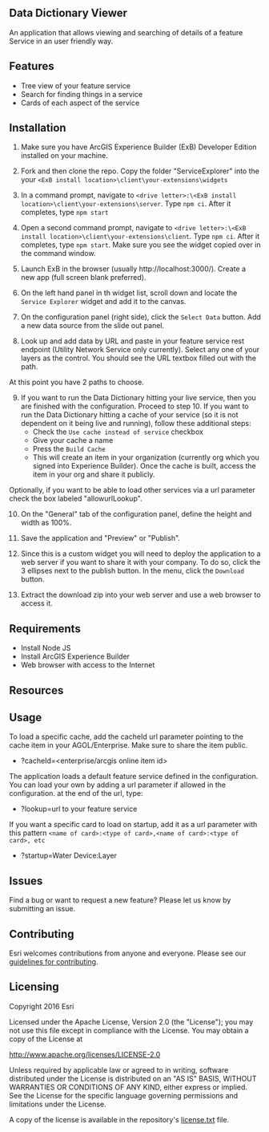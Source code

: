 
## Data Dictionary Viewer

An application that allows viewing and searching of details of a feature Service in an user friendly way.

## Features
* Tree view of your feature service
* Search for finding things in a service
* Cards of each aspect of the service

## Installation
1. Make sure you have ArcGIS Experience Builder (ExB) Developer Edition installed on your machine.

2. Fork and then clone the repo. Copy the folder "ServiceExplorer" into the your ```<ExB install location>\client\your-extensions\widgets```

3. In a command prompt, navigate to ```<drive letter>:\<ExB install location>\client\your-extensions\server```. Type ```npm ci```. After it completes, type ```npm start```

4. Open a second command prompt, navigate to ```<drive letter>:\<ExB install location>\client\your-extensions\client```. Type ```npm ci```. After it completes, type ```npm start```.  Make sure you see the widget copied over in the command window.

5. Launch ExB in the browser (usually http://localhost:3000/).  Create a new app (full screen blank preferred).

6. On the left hand panel in th widget list, scroll down and locate the ```Service Explorer``` widget and add it to the canvas.

7. On the configuration panel (right side), click the ```Select Data``` button. Add a new data source from the slide out panel.

8. Look up and add data by URL and paste in your feature service rest endpoint (Utility Network Service only currently). Select any one of your layers as the control.  You should see the URL textbox filled out with the path.

At this point you have 2 paths to choose.

9. If you want to run the Data Dictionary hitting your live service, then you are finished with the configuration. Proceed to step 10.
If you want to run the Data Dictionary hitting a cache of your service (so it is not dependent on it being live and running), follow these additional steps:
   - Check the ```Use cache instead of service``` checkbox
   - Give your cache a name
   - Press the ```Build Cache```
   - This will create an item in your organization (currently org which you signed into Experience Builder). Once the cache is built, access the item in your org and share it publicly.

Optionally, if you want to be able to load other services via a url parameter check the box labeled "allowurlLookup".

10. On the "General" tab of the configuration panel, define the height and width as 100%.

11. Save the application and "Preview" or "Publish".

12. Since this is a custom widget you will need to deploy the application to a web server if you want to share it with your company. To do so, click the 3 ellipses next to the publish button. In the menu, click the ```Download``` button.

13. Extract the download zip into your web server and use a web browser to access it.

## Requirements

* Install Node JS
* Install ArcGIS Experience Builder
* Web browser with access to the Internet

## Resources

## Usage
To load a specific cache, add the cacheId url parameter pointing to the cache item in your AGOL/Enterprise.  Make sure to share the item public.
* ?cacheId=<enterprise/arcgis online item id>

The application loads a default feature service defined in the configuration.  You can load your own by adding a url parameter if allowed in the configuration.
at the end of the url, type:
* ?lookup=url to your feature service

If you want a specific card to load on startup, add it as a url parameter with this pattern ```<name of card>:<type of card>,<name of card>:<type of card>, etc```
* ?startup=Water Device:Layer

## Issues

Find a bug or want to request a new feature?  Please let us know by submitting an issue.

## Contributing

Esri welcomes contributions from anyone and everyone. Please see our [guidelines for contributing](https://github.com/esri/contributing).

## Licensing
Copyright 2016 Esri

Licensed under the Apache License, Version 2.0 (the "License");
you may not use this file except in compliance with the License.
You may obtain a copy of the License at

   http://www.apache.org/licenses/LICENSE-2.0

Unless required by applicable law or agreed to in writing, software
distributed under the License is distributed on an "AS IS" BASIS,
WITHOUT WARRANTIES OR CONDITIONS OF ANY KIND, either express or implied.
See the License for the specific language governing permissions and
limitations under the License.

A copy of the license is available in the repository's [license.txt](https://github.com/ArcGIS/solutions-data-dictionary-viewer/edit/master/License.txt) file.
